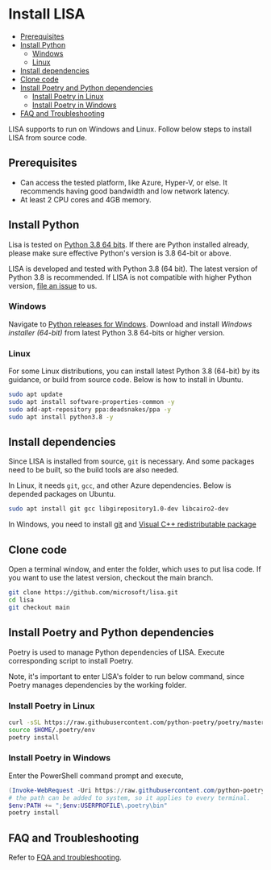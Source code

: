 # Install LISA

- [Prerequisites](#prerequisites)
- [Install Python](#install-python)
  - [Windows](#windows)
  - [Linux](#linux)
- [Install dependencies](#install-dependencies)
- [Clone code](#clone-code)
- [Install Poetry and Python dependencies](#install-poetry-and-python-dependencies)
  - [Install Poetry in Linux](#install-poetry-in-linux)
  - [Install Poetry in Windows](#install-poetry-in-windows)
- [FAQ and Troubleshooting](#faq-and-troubleshooting)

LISA supports to run on Windows and Linux. Follow below steps to install LISA from source code.

## Prerequisites

- Can access the tested platform, like Azure, Hyper-V, or else. It recommends having good bandwidth and low network latency.
- At least 2 CPU cores and 4GB memory.

## Install Python

Lisa is tested on [Python 3.8 64 bits](https://www.python.org/). If there are Python installed already, please make sure effective Python's version is 3.8 64-bit or above.

LISA is developed and tested with Python 3.8 (64 bit). The latest version of Python 3.8 is recommended. If LISA is not compatible with higher Python version, [file an issue](https://github.com/microsoft/lisa/issues/new) to us.

### Windows

Navigate to [Python releases for Windows](https://www.python.org/downloads/windows/). Download and install *Windows installer (64-bit)* from latest Python 3.8 64-bits or higher version.

### Linux

For some Linux distributions, you can install latest Python 3.8 (64-bit) by its guidance, or build from source code. Below is how to install in Ubuntu.

```bash
sudo apt update
sudo apt install software-properties-common -y
sudo add-apt-repository ppa:deadsnakes/ppa -y
sudo apt install python3.8 -y
```

## Install dependencies

Since LISA is installed from source, `git` is necessary. And some packages need to be built, so the build tools are also needed.

In Linux, it needs `git`, `gcc`, and other Azure dependencies. Below is depended packages on Ubuntu.

```bash
sudo apt install git gcc libgirepository1.0-dev libcairo2-dev
```

In Windows, you need to install [git](https://git-scm.com/downloads) and [Visual C++ redistributable package](https://aka.ms/vs/16/release/vc_redist.x64.exe)

## Clone code

Open a terminal window, and enter the folder, which uses to put lisa code. If you want to use the latest version, checkout the main branch.

```sh
git clone https://github.com/microsoft/lisa.git
cd lisa
git checkout main
```

## Install Poetry and Python dependencies

Poetry is used to manage Python dependencies of LISA. Execute corresponding script to install Poetry.

Note, it's important to enter LISA's folder to run below command, since Poetry manages dependencies by the working folder.

### Install Poetry in Linux

```bash
curl -sSL https://raw.githubusercontent.com/python-poetry/poetry/master/get-poetry.py | python3 -
source $HOME/.poetry/env
poetry install
```

### Install Poetry in Windows

Enter the PowerShell command prompt and execute,

```powershell
(Invoke-WebRequest -Uri https://raw.githubusercontent.com/python-poetry/poetry/master/get-poetry.py -UseBasicParsing).Content | python -
# the path can be added to system, so it applies to every terminal.
$env:PATH += ";$env:USERPROFILE\.poetry\bin"
poetry install
```

## FAQ and Troubleshooting

Refer to [FQA and troubleshooting](troubleshooting.md).
